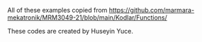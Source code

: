 All of these examples copied from https://github.com/marmara-mekatronik/MRM3049-21/blob/main/Kodlar/Functions/

These codes are created by Huseyin Yuce.